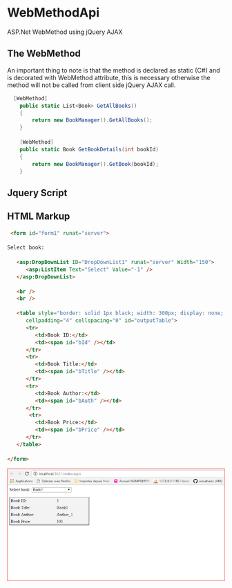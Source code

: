 # WebMethodApi

ASP.Net WebMethod using jQuery AJAX


## The WebMethod
An important thing to note is that the method is declared as static (C#) and is decorated with WebMethod attribute, this is necessary otherwise the method will not be called from client side jQuery AJAX call.

```c#
  [WebMethod]
    public static List<Book> GetAllBooks()
    {
        return new BookManager().GetAllBooks();
    }

    [WebMethod]
    public static Book GetBookDetails(int bookId)
    {
        return new BookManager().GetBook(bookId);
    }
```


## Jquery Script


## HTML Markup
```HTML
 <form id="form1" runat="server">
    
Select book:
    
   <asp:DropDownList ID="DropDownList1" runat="server" Width="150">
      <asp:ListItem Text="Select" Value="-1" />
   </asp:DropDownList>
    
   <br />
   <br />
    
   <table style="border: solid 1px black; width: 300px; display: none; background-color: #f3f3f3"
      cellpadding="4" cellspacing="0" id="outputTable">
      <tr>
         <td>Book ID:</td>
         <td><span id="bId" /></td>  
      </tr>
      <tr>
         <td>Book Title:</td>
         <td><span id="bTitle" /></td>
      </tr>
      <tr>
         <td>Book Author:</td>
         <td><span id="bAuth" /></td>
      </tr>
       <tr>
         <td>Book Price:</td>
         <td><span id="bPrice" /></td>
      </tr>
   </table>

</form>

```
![capture 1](https://github.com/anicetkeric/WebMethodApi/blob/master/Capture.PNG)
